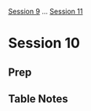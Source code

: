 [Session 9](/Sessions/Session9.md) ... [Session 11](/Sessions/Session11.md)

# Session 10

## Prep

## Table Notes
